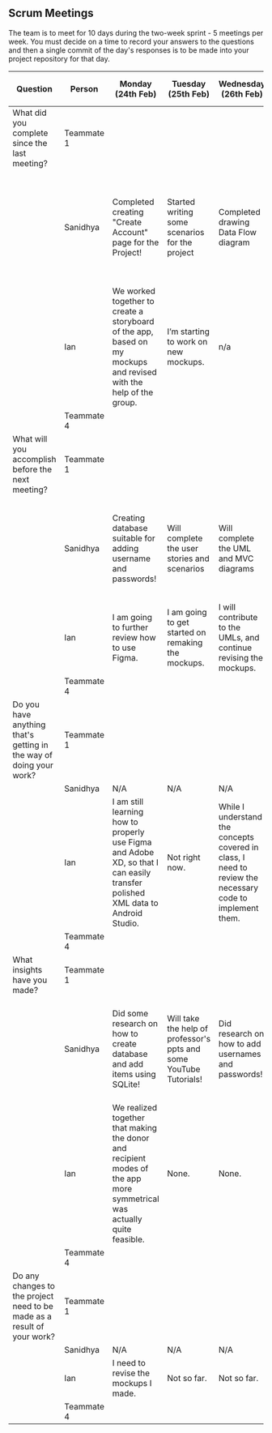 ## Scrum Meetings
The team is to meet for 10 days during the two-week sprint - 5 meetings per week. You must decide on a time to record your answers to the questions and then a single commit of the day's responses is to be made into your project repository for that day.

Question    |          Person                                             | Monday (24th Feb) | Tuesday (25th Feb) | Wednesday (26th Feb) | Friday (27th February) | Monday (2nd March) | Tuesday (3rd March) | Monday (9th March) | Tuesday (10th March)  | Wednesday (11th March) | Friday(13th March) |
------------|---------------------------------------------------------------------|-----|-----|-----|-----|-----|-----|-----|----|-----|-----|                                                              
| What did you complete since the last meeting? | Teammate 1 |   
|            | Sanidhya | Completed creating "Create Account" page for the Project! | Started writing some scenarios for the project | Completed drawing Data Flow diagram | Completed the UML and MVC diagram | Completed creating Database for storing username and password using SQLite! |Still working on how to delete items from database | N/A | Completed animation in the project application when switching pages! | Completed a working login page where the user can login to main page if enters correct username and password from database. | Completed creating the fragments of the home screen of the donation app |
|            | Ian |  We worked together to create a storyboard of the app, based on my mockups and revised with the help of the group. |  I’m starting to work on new mockups. | n/a | n/a | I’ve reviewed the UML diagrams developed by Sam. We’ve arranged to meet with Akila again next week. | We met with Akila and got some UML feedback.
|            | Teammate 4 |
| What will you accomplish before the next meeting? | Teammate 1 | 
|            | Sanidhya |  Creating database suitable for adding username and passwords! | Will complete the user stories and scenarios | Will complete the UML and MVC diagrams | Will complete the remaining work for database code on adding usernames and passwords | Try to implement on how to delete usernames and passwords from Database! | N/A |Creating a sliding animation when switching pages | Creating radio buttons for donor and recipient in order to create different accounts for both users | Will try to finish adding more information about the user to the database. | Will try to work on the uploading images to database by selecting image or taking image |
|            | Ian |   I am going to further review how to use Figma. |  I am going to get started on remaking the mockups. | I will contribute to the UMLs, and continue revising the mockups. | n/a | I will contribute to the UMLs, refining the data structure of the app, and begin writing some of the XMLs. | I will implement new user interfaces in the java and xml files.
|            | Teammate 4 |
| Do you have anything that's getting in the way of doing your work? | Teammate 1 | 
|            | Sanidhya |   N/A | N/A | N/A | N/A | Midterms this week | N/A | N/A | No | No | No |
|            | Ian |  I am still learning how to properly use Figma and Adobe XD, so that I can easily transfer polished XML data to Android Studio. | Not right now. | While I understand the concepts covered in class, I need to review the necessary code to implement them. | n/a | My part time job made me late for this meeting. | n/a
|            | Teammate 4 |
| What insights have you made? |Teammate 1 | 
|            | Sanidhya |  Did some research on how to create database and add items using SQLite! | Will take the help of professor's ppts and some YouTube Tutorials! | Did research on how to add usernames and passwords! | Will see some documentation for deleting items from SQLite | N/A | N/A | Already did some practice making animation in a Dummy app | Did research and implemented the specified things said above | Saw couple of YouTube videos and see if it helps accomplishing the given task above. | Will implement this thing on a dummy app before typing the code in the main application. |
|            | Ian |  We realized together that making the donor and recipient modes of the app more symmetrical was actually quite feasible. | None. | None. | n/a | After learning about basics in app security, I now realize we must ensure DonApp implementsTransmission Control Protocol. | n/a
|            | Teammate 4 |
| Do any changes to the project need to be made as a result of your work? |Teammate 1 | 
|            | Sanidhya |  N/A | N/A | N/A | N/A | N/A | N/A | N/A | N/A | N/A
|            | Ian |  I need to revise the mockups I made. | Not so far. | Not so far. | n/a | Not so far. | Not so far.
|            | Teammate 4 |
